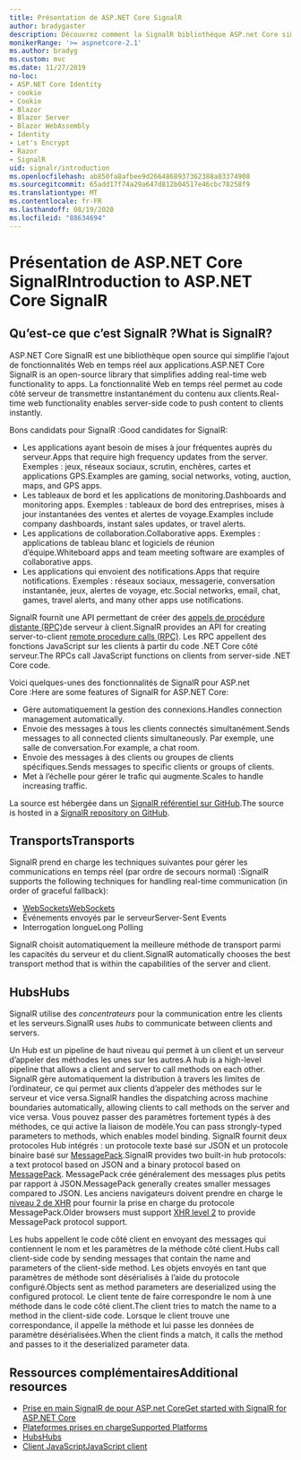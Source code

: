 ```yaml
---
title: Présentation de ASP.NET Core SignalR
author: bradygaster
description: Découvrez comment la SignalR bibliothèque ASP.net Core simplifie l’ajout de fonctionnalités en temps réel aux applications.
monikerRange: '>= aspnetcore-2.1'
ms.author: bradyg
ms.custom: mvc
ms.date: 11/27/2019
no-loc:
- ASP.NET Core Identity
- cookie
- Cookie
- Blazor
- Blazor Server
- Blazor WebAssembly
- Identity
- Let's Encrypt
- Razor
- SignalR
uid: signalr/introduction
ms.openlocfilehash: ab850fa8afbee9d2664868937362388a03374908
ms.sourcegitcommit: 65add17f74a29a647d812b04517e46cbc78258f9
ms.translationtype: MT
ms.contentlocale: fr-FR
ms.lasthandoff: 08/19/2020
ms.locfileid: "88634694"
---
```

# <a name="introduction-to-aspnet-core-no-locsignalr"></a><span data-ttu-id="fdfab-103">Présentation de ASP.NET Core SignalR</span><span class="sxs-lookup"><span data-stu-id="fdfab-103">Introduction to ASP.NET Core SignalR</span></span>

## <a name="what-is-no-locsignalr"></a><span data-ttu-id="fdfab-104">Qu’est-ce que c’est SignalR ?</span><span class="sxs-lookup"><span data-stu-id="fdfab-104">What is SignalR?</span></span>

<span data-ttu-id="fdfab-105">ASP.NET Core SignalR est une bibliothèque open source qui simplifie l’ajout de fonctionnalités Web en temps réel aux applications.</span><span class="sxs-lookup"><span data-stu-id="fdfab-105">ASP.NET Core SignalR is an open-source library that simplifies adding real-time web functionality to apps.</span></span> <span data-ttu-id="fdfab-106">La fonctionnalité Web en temps réel permet au code côté serveur de transmettre instantanément du contenu aux clients.</span><span class="sxs-lookup"><span data-stu-id="fdfab-106">Real-time web functionality enables server-side code to push content to clients instantly.</span></span>

<span data-ttu-id="fdfab-107">Bons candidats pour SignalR :</span><span class="sxs-lookup"><span data-stu-id="fdfab-107">Good candidates for SignalR:</span></span>

* <span data-ttu-id="fdfab-108">Les applications ayant besoin de mises à jour fréquentes auprès du serveur.</span><span class="sxs-lookup"><span data-stu-id="fdfab-108">Apps that require high frequency updates from the server.</span></span> <span data-ttu-id="fdfab-109">Exemples : jeux, réseaux sociaux, scrutin, enchères, cartes et applications GPS.</span><span class="sxs-lookup"><span data-stu-id="fdfab-109">Examples are gaming, social networks, voting, auction, maps, and GPS apps.</span></span>
* <span data-ttu-id="fdfab-110">Les tableaux de bord et les applications de monitoring.</span><span class="sxs-lookup"><span data-stu-id="fdfab-110">Dashboards and monitoring apps.</span></span> <span data-ttu-id="fdfab-111">Exemples : tableaux de bord des entreprises, mises à jour instantanées des ventes et alertes de voyage.</span><span class="sxs-lookup"><span data-stu-id="fdfab-111">Examples include company dashboards, instant sales updates, or travel alerts.</span></span>
* <span data-ttu-id="fdfab-112">Les applications de collaboration.</span><span class="sxs-lookup"><span data-stu-id="fdfab-112">Collaborative apps.</span></span> <span data-ttu-id="fdfab-113">Exemples : applications de tableau blanc et logiciels de réunion d’équipe.</span><span class="sxs-lookup"><span data-stu-id="fdfab-113">Whiteboard apps and team meeting software are examples of collaborative apps.</span></span>
* <span data-ttu-id="fdfab-114">Les applications qui envoient des notifications.</span><span class="sxs-lookup"><span data-stu-id="fdfab-114">Apps that require notifications.</span></span> <span data-ttu-id="fdfab-115">Exemples : réseaux sociaux, messagerie, conversation instantanée, jeux, alertes de voyage, etc.</span><span class="sxs-lookup"><span data-stu-id="fdfab-115">Social networks, email, chat, games, travel alerts, and many other apps use notifications.</span></span>

<span data-ttu-id="fdfab-116">SignalR fournit une API permettant de créer des [appels de procédure distante (RPC)](https://wikipedia.org/wiki/Remote_procedure_call)de serveur à client.</span><span class="sxs-lookup"><span data-stu-id="fdfab-116">SignalR provides an API for creating server-to-client [remote procedure calls (RPC)](https://wikipedia.org/wiki/Remote_procedure_call).</span></span> <span data-ttu-id="fdfab-117">Les RPC appellent des fonctions JavaScript sur les clients à partir du code .NET Core côté serveur.</span><span class="sxs-lookup"><span data-stu-id="fdfab-117">The RPCs call JavaScript functions on clients from server-side .NET Core code.</span></span>

<span data-ttu-id="fdfab-118">Voici quelques-unes des fonctionnalités de SignalR pour ASP.net Core :</span><span class="sxs-lookup"><span data-stu-id="fdfab-118">Here are some features of SignalR for ASP.NET Core:</span></span>

* <span data-ttu-id="fdfab-119">Gère automatiquement la gestion des connexions.</span><span class="sxs-lookup"><span data-stu-id="fdfab-119">Handles connection management automatically.</span></span>
* <span data-ttu-id="fdfab-120">Envoie des messages à tous les clients connectés simultanément.</span><span class="sxs-lookup"><span data-stu-id="fdfab-120">Sends messages to all connected clients simultaneously.</span></span> <span data-ttu-id="fdfab-121">Par exemple, une salle de conversation.</span><span class="sxs-lookup"><span data-stu-id="fdfab-121">For example, a chat room.</span></span>
* <span data-ttu-id="fdfab-122">Envoie des messages à des clients ou groupes de clients spécifiques.</span><span class="sxs-lookup"><span data-stu-id="fdfab-122">Sends messages to specific clients or groups of clients.</span></span>
* <span data-ttu-id="fdfab-123">Met à l’échelle pour gérer le trafic qui augmente.</span><span class="sxs-lookup"><span data-stu-id="fdfab-123">Scales to handle increasing traffic.</span></span>

<span data-ttu-id="fdfab-124">La source est hébergée dans un [ SignalR référentiel sur GitHub](https://github.com/dotnet/AspNetCore/tree/master/src/SignalR).</span><span class="sxs-lookup"><span data-stu-id="fdfab-124">The source is hosted in a [SignalR repository on GitHub](https://github.com/dotnet/AspNetCore/tree/master/src/SignalR).</span></span>

## <a name="transports"></a><span data-ttu-id="fdfab-125">Transports</span><span class="sxs-lookup"><span data-stu-id="fdfab-125">Transports</span></span>

<span data-ttu-id="fdfab-126">SignalR prend en charge les techniques suivantes pour gérer les communications en temps réel (par ordre de secours normal) :</span><span class="sxs-lookup"><span data-stu-id="fdfab-126">SignalR supports the following techniques for handling real-time communication (in order of graceful fallback):</span></span>

* [<span data-ttu-id="fdfab-127">WebSockets</span><span class="sxs-lookup"><span data-stu-id="fdfab-127">WebSockets</span></span>](https://tools.ietf.org/html/rfc7118)
* <span data-ttu-id="fdfab-128">Événements envoyés par le serveur</span><span class="sxs-lookup"><span data-stu-id="fdfab-128">Server-Sent Events</span></span>
* <span data-ttu-id="fdfab-129">Interrogation longue</span><span class="sxs-lookup"><span data-stu-id="fdfab-129">Long Polling</span></span>

<span data-ttu-id="fdfab-130">SignalR choisit automatiquement la meilleure méthode de transport parmi les capacités du serveur et du client.</span><span class="sxs-lookup"><span data-stu-id="fdfab-130">SignalR automatically chooses the best transport method that is within the capabilities of the server and client.</span></span>

## <a name="hubs"></a><span data-ttu-id="fdfab-131">Hubs</span><span class="sxs-lookup"><span data-stu-id="fdfab-131">Hubs</span></span>

<span data-ttu-id="fdfab-132">SignalR utilise des *concentrateurs* pour la communication entre les clients et les serveurs.</span><span class="sxs-lookup"><span data-stu-id="fdfab-132">SignalR uses *hubs* to communicate between clients and servers.</span></span>

<span data-ttu-id="fdfab-133">Un Hub est un pipeline de haut niveau qui permet à un client et un serveur d’appeler des méthodes les unes sur les autres.</span><span class="sxs-lookup"><span data-stu-id="fdfab-133">A hub is a high-level pipeline that allows a client and server to call methods on each other.</span></span> <span data-ttu-id="fdfab-134">SignalR gère automatiquement la distribution à travers les limites de l’ordinateur, ce qui permet aux clients d’appeler des méthodes sur le serveur et vice versa.</span><span class="sxs-lookup"><span data-stu-id="fdfab-134">SignalR handles the dispatching across machine boundaries automatically, allowing clients to call methods on the server and vice versa.</span></span> <span data-ttu-id="fdfab-135">Vous pouvez passer des paramètres fortement typés à des méthodes, ce qui active la liaison de modèle.</span><span class="sxs-lookup"><span data-stu-id="fdfab-135">You can pass strongly-typed parameters to methods, which enables model binding.</span></span> <span data-ttu-id="fdfab-136">SignalR fournit deux protocoles Hub intégrés : un protocole texte basé sur JSON et un protocole binaire basé sur [MessagePack](https://msgpack.org/).</span><span class="sxs-lookup"><span data-stu-id="fdfab-136">SignalR provides two built-in hub protocols: a text protocol based on JSON and a binary protocol based on [MessagePack](https://msgpack.org/).</span></span>  <span data-ttu-id="fdfab-137">MessagePack crée généralement des messages plus petits par rapport à JSON.</span><span class="sxs-lookup"><span data-stu-id="fdfab-137">MessagePack generally creates smaller messages compared to JSON.</span></span> <span data-ttu-id="fdfab-138">Les anciens navigateurs doivent prendre en charge le [niveau 2 de XHR](https://caniuse.com/#feat=xhr2) pour fournir la prise en charge du protocole MessagePack.</span><span class="sxs-lookup"><span data-stu-id="fdfab-138">Older browsers must support [XHR level 2](https://caniuse.com/#feat=xhr2) to provide MessagePack protocol support.</span></span>

<span data-ttu-id="fdfab-139">Les hubs appellent le code côté client en envoyant des messages qui contiennent le nom et les paramètres de la méthode côté client.</span><span class="sxs-lookup"><span data-stu-id="fdfab-139">Hubs call client-side code by sending messages that contain the name and parameters of the client-side method.</span></span> <span data-ttu-id="fdfab-140">Les objets envoyés en tant que paramètres de méthode sont désérialisés à l’aide du protocole configuré.</span><span class="sxs-lookup"><span data-stu-id="fdfab-140">Objects sent as method parameters are deserialized using the configured protocol.</span></span> <span data-ttu-id="fdfab-141">Le client tente de faire correspondre le nom à une méthode dans le code côté client.</span><span class="sxs-lookup"><span data-stu-id="fdfab-141">The client tries to match the name to a method in the client-side code.</span></span> <span data-ttu-id="fdfab-142">Lorsque le client trouve une correspondance, il appelle la méthode et lui passe les données de paramètre désérialisées.</span><span class="sxs-lookup"><span data-stu-id="fdfab-142">When the client finds a match, it calls the method and passes to it the deserialized parameter data.</span></span>

## <a name="additional-resources"></a><span data-ttu-id="fdfab-143">Ressources complémentaires</span><span class="sxs-lookup"><span data-stu-id="fdfab-143">Additional resources</span></span>

* [<span data-ttu-id="fdfab-144">Prise en main SignalR de pour ASP.net Core</span><span class="sxs-lookup"><span data-stu-id="fdfab-144">Get started with SignalR for ASP.NET Core</span></span>](xref:tutorials/signalr)
* [<span data-ttu-id="fdfab-145">Plateformes prises en charge</span><span class="sxs-lookup"><span data-stu-id="fdfab-145">Supported Platforms</span></span>](xref:signalr/supported-platforms)
* [<span data-ttu-id="fdfab-146">Hubs</span><span class="sxs-lookup"><span data-stu-id="fdfab-146">Hubs</span></span>](xref:signalr/hubs)
* [<span data-ttu-id="fdfab-147">Client JavaScript</span><span class="sxs-lookup"><span data-stu-id="fdfab-147">JavaScript client</span></span>](xref:signalr/javascript-client)
